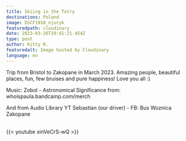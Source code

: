 ```yaml
---
title: Skiing in the Tatry
destinations: Poland
image: DSCF1918_njucyk
featuredpath: cloudinary
date: 2023-03-26T19:41:21.454Z
type: post
author: Kitty R.
featuredalt: Image hosted by Cloudinary
language: en
---
```

<!--StartFragment-->

Trip from Bristol to Zakopane in March 2023. Amazing people, beautiful places, fun, few bruises and pure happiness! Love you all :) 



Music: Zobol - Astronomical Significance from: whoispaula.bandcamp.com/merch 

And from Audio Library YT 
Sebastian (our driver) - FB: Bus Woznica Zakopane

<!--EndFragment-->

<br>{{< youtube xinVeCrS-wQ >}}</br>